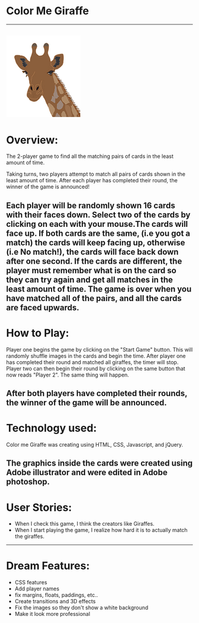 # Color Me Giraffe
---

![Giraffes](giraffe/brown-giraffe.jpg)
---
# Overview:

The 2-player game to find all the matching pairs of cards in the least amount of time.

Taking turns, two players attempt to match all pairs of cards shown in the
least amount of time. After each player has completed their round, the winner of the game is announced!

Each player will be randomly shown 16 cards with their faces down.
Select two of the cards by clicking on each with your mouse.The cards will face up. If both cards are the same, (i.e you got a match) the cards will keep facing up, otherwise (i.e No match!), the cards will face back down after one second. If the cards are different, the player must remember what is on the card so they can try again and get all matches in the least amount of time. The game is over when you have matched all of the pairs, and all the cards are faced upwards.
---
# How to Play:

Player one begins the game by clicking on the "Start Game" button. This will randomly shuffle images in the cards and begin the time. After player
one has completed their round and matched all giraffes, the timer will stop.
Player two can then begin their round by clicking on the same button that now reads "Player 2". The same thing will happen.

After both players have completed their rounds, the winner of the game will be announced.  
---
# Technology used:

Color me Giraffe was creating using HTML, CSS, Javascript, and jQuery.

The graphics inside the cards were created using Adobe illustrator and were edited in Adobe photoshop.
---
# User Stories:

+ When I check this game, I think the creators like Giraffes.
+ When I start playing the game, I realize how hard it is to actually match the giraffes.
---
# Dream Features:

+ CSS features
+ Add player names
+ fix margins, floats, paddings, etc..
+ Create transitions and 3D effects
+ Fix the images so they don't show a white background
+ Make it look more professional
